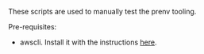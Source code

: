 These scripts are used to manually test the prenv tooling.

Pre-requisites:

- awscli. Install it with the instructions [here](https://docs.aws.amazon.com/cli/latest/userguide/getting-started-install.html).
